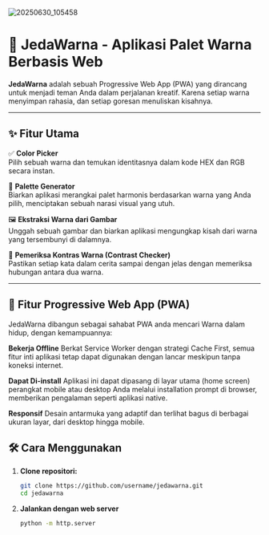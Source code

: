 ![20250630_105458](https://github.com/user-attachments/assets/04ef683f-33c8-4d7c-b2eb-4cd838ae601c)

# 🎨 JedaWarna - Aplikasi Palet Warna Berbasis Web

**JedaWarna** adalah sebuah Progressive Web App (PWA) yang dirancang untuk menjadi teman Anda dalam perjalanan kreatif. Karena setiap warna menyimpan rahasia, dan setiap goresan menuliskan kisahnya.

---

## ✨ Fitur Utama

✅ **Color Picker**  
Pilih sebuah warna dan temukan identitasnya dalam kode HEX dan RGB secara instan.

🎨 **Palette Generator**  
Biarkan aplikasi merangkai palet harmonis berdasarkan warna yang Anda pilih, menciptakan sebuah narasi visual yang utuh.

🖼️ **Ekstraksi Warna dari Gambar**  
Unggah sebuah gambar dan biarkan aplikasi mengungkap kisah dari warna yang tersembunyi di dalamnya.

🧪 **Pemeriksa Kontras Warna (Contrast Checker)**  
Pastikan setiap kata dalam cerita sampai dengan jelas dengan memeriksa hubungan antara dua warna.

--- 

## 🚀 Fitur Progressive Web App (PWA)

JedaWarna dibangun sebagai sahabat PWA anda mencari Warna dalam hidup, dengan kemampuannya:

**Bekerja Offline** 
Berkat Service Worker dengan strategi Cache First, semua fitur inti aplikasi tetap dapat digunakan dengan lancar meskipun tanpa koneksi internet.

**Dapat Di-install**
Aplikasi ini dapat dipasang di layar utama (home screen) perangkat mobile atau desktop Anda melalui installation prompt di browser, memberikan pengalaman seperti aplikasi native.

**Responsif**
Desain antarmuka yang adaptif dan terlihat bagus di berbagai ukuran layar, dari desktop hingga mobile.


## 🛠️  Cara Menggunakan

1. **Clone repositori:**
   ```bash
   git clone https://github.com/username/jedawarna.git
   cd jedawarna
   ```
2. **Jalankan dengan web server**
   ```bash
   python -m http.server
   ```

